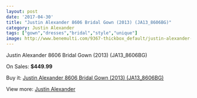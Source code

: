 ```yaml
---
layout: post
date: '2017-04-30'
title: "Justin Alexander 8606 Bridal Gown (2013) (JA13_8606BG)"
category: Justin Alexander
tags: ["gown","dresses","bridal","style","unique"]
image: http://www.benemulti.com/9367-thickbox_default/justin-alexander-8606-bridal-gown-2013-ja138606bg.jpg
---
```

Justin Alexander 8606 Bridal Gown (2013) (JA13_8606BG)

On Sales: **$449.99**
<a href="https://www.benemulti.com/en/justin-alexander/3549-justin-alexander-8606-bridal-gown-2013-ja138606bg.html"><amp-img layout="responsive" width="600" height="600" src="//www.benemulti.com/9367-thickbox_default/justin-alexander-8606-bridal-gown-2013-ja138606bg.jpg" alt="Justin Alexander 8606 Bridal Gown (2013) (JA13_8606BG) 0" /></a>
<a href="https://www.benemulti.com/en/justin-alexander/3549-justin-alexander-8606-bridal-gown-2013-ja138606bg.html"><amp-img layout="responsive" width="600" height="600" src="//www.benemulti.com/9369-thickbox_default/justin-alexander-8606-bridal-gown-2013-ja138606bg.jpg" alt="Justin Alexander 8606 Bridal Gown (2013) (JA13_8606BG) 1" /></a>
<a href="https://www.benemulti.com/en/justin-alexander/3549-justin-alexander-8606-bridal-gown-2013-ja138606bg.html"><amp-img layout="responsive" width="600" height="600" src="//www.benemulti.com/9368-thickbox_default/justin-alexander-8606-bridal-gown-2013-ja138606bg.jpg" alt="Justin Alexander 8606 Bridal Gown (2013) (JA13_8606BG) 2" /></a>

Buy it: [Justin Alexander 8606 Bridal Gown (2013) (JA13_8606BG)](https://www.benemulti.com/en/justin-alexander/3549-justin-alexander-8606-bridal-gown-2013-ja138606bg.html "Justin Alexander 8606 Bridal Gown (2013) (JA13_8606BG)")

View more: [Justin Alexander](https://www.benemulti.com/en/35-justin-alexander "Justin Alexander")